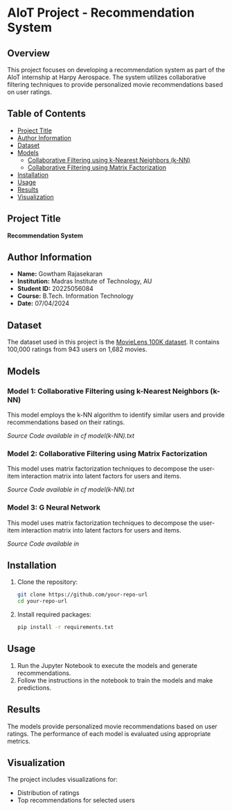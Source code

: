 # AIoT Project - Recommendation System

## Overview
This project focuses on developing a recommendation system as part of the AIoT internship at Harpy Aerospace. The system utilizes collaborative filtering techniques to provide personalized movie recommendations based on user ratings.

## Table of Contents
- [Project Title](#project-title)
- [Author Information](#author-information)
- [Dataset](#dataset)
- [Models](#models)
  - [Collaborative Filtering using k-Nearest Neighbors (k-NN)](#model-1-collaborative-filtering-using-k-nearest-neighbors-knn)
  - [Collaborative Filtering using Matrix Factorization](#model-2-collaborative-filtering-using-matrix-factorization)
- [Installation](#installation)
- [Usage](#usage)
- [Results](#results)
- [Visualization](#visualization)

## Project Title
**Recommendation System**

## Author Information
- **Name:** Gowtham Rajasekaran
- **Institution:** Madras Institute of Technology, AU
- **Student ID:** 20225056084
- **Course:** B.Tech. Information Technology
- **Date:** 07/04/2024

## Dataset
The dataset used in this project is the [MovieLens 100K dataset](http://files.grouplens.org/datasets/movielens/ml-100k.zip). It contains 100,000 ratings from 943 users on 1,682 movies.

## Models

### Model 1: Collaborative Filtering using k-Nearest Neighbors (k-NN)
This model employs the k-NN algorithm to identify similar users and provide recommendations based on their ratings.

*Source Code available in cf model(k-NN).txt* 

### Model 2: Collaborative Filtering using Matrix Factorization
This model uses matrix factorization techniques to decompose the user-item interaction matrix into latent factors for users and items.

*Source Code available in cf model(k-NN).txt* 

### Model 3: G Neural Network
This model uses matrix factorization techniques to decompose the user-item interaction matrix into latent factors for users and items.

*Source Code available in* 

## Installation
1. Clone the repository:
   ```bash
   git clone https://github.com/your-repo-url
   cd your-repo-url
   ```
2. Install required packages:
   ```bash
   pip install -r requirements.txt
   ```

## Usage
1. Run the Jupyter Notebook to execute the models and generate recommendations.
2. Follow the instructions in the notebook to train the models and make predictions.

## Results
The models provide personalized movie recommendations based on user ratings. The performance of each model is evaluated using appropriate metrics.

## Visualization
The project includes visualizations for:
- Distribution of ratings
- Top recommendations for selected users

